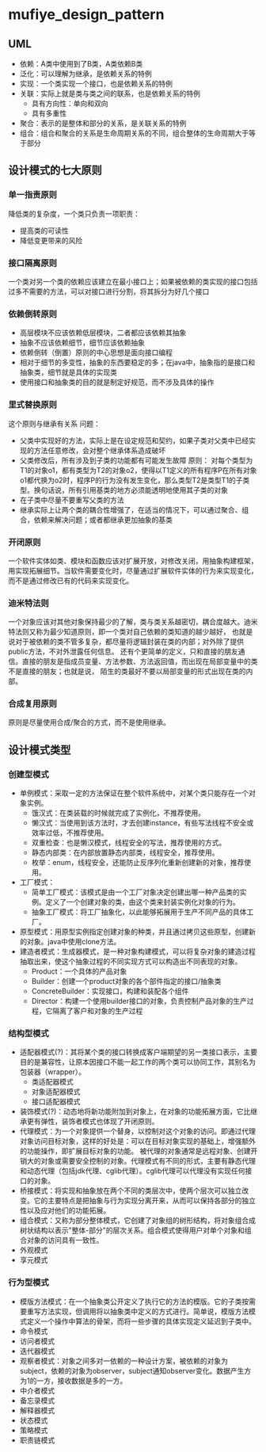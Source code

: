 # mufiye_design_pattern
## UML
* 依赖：A类中使用到了B类，A类依赖B类
* 泛化：可以理解为继承，是依赖关系的特例
* 实现：一个类实现一个接口，也是依赖关系的特例
* 关联：实际上就是类与类之间的联系，也是依赖关系的特例
    - 具有方向性：单向和双向
    - 具有多重性
* 聚合：表示的是整体和部分的关系，是关联关系的特例
* 组合：组合和聚合的关系是生命周期关系的不同，组合整体的生命周期大于等于部分
## 设计模式的七大原则
### 单一指责原则
降低类的复杂度，一个类只负责一项职责：
* 提高类的可读性
* 降低变更带来的风险
### 接口隔离原则
一个类对另一个类的依赖应该建立在最小接口上；如果被依赖的类实现的接口包括过多不需要的方法，可以对接口进行分割，将其拆分为好几个接口
### 依赖倒转原则
* 高层模块不应该依赖低层模块，二者都应该依赖其抽象
* 抽象不应该依赖细节，细节应该依赖抽象
* 依赖倒转（倒置）原则的中心思想是面向接口编程
* 相对于细节的多变性，抽象的东西要稳定的多；在java中，抽象指的是接口和抽象类，细节就是具体的实现类
* 使用接口和抽象类的目的就是制定好规范，而不涉及具体的操作
### 里式替换原则
这个原则与继承有关系
问题：
* 父类中实现好的方法，实际上是在设定规范和契约，如果子类对父类中已经实现的方法任意修改，会对整个继承体系造成破坏
* 父类修改后，所有涉及到子类的功能都有可能发生故障
原则： 
对每个类型为T1的对象o1，都有类型为T2的对象o2，使得以T1定义的所有程序P在所有对象o1都代换为o2时，程序P的行为没有发生变化，那么类型T2是类型T1的子类型。换句话说，所有引用基类的地方必须能透明地使用其子类的对象
* 在子类中尽量不要重写父类的方法
* 继承实际上让两个类的耦合性增强了，在适当的情况下，可以通过聚合、组合，依赖来解决问题；或者都继承更加抽象的基类
### 开闭原则
一个软件实体如类、模块和函数应该对扩展开放，对修改关闭，用抽象构建框架，用实现拓展细节。当软件需要变化时，尽量通过扩展软件实体的行为来实现变化，而不是通过修改已有的代码来实现变化。
### 迪米特法则
一个对象应该对其他对象保持最少的了解，类与类关系越密切，耦合度越大。迪米特法则又称为最少知道原则，即一个类对自己依赖的类知道的越少越好，
也就是说对于被依赖的类不管多复杂，都尽量将逻辑封装在类的内部；对外除了提供public方法，不对外泄露任何信息。
还有个更简单的定义，只和直接的朋友通信。直接的朋友是指成员变量、方法参数、方法返回值，而出现在局部变量中的类不是直接的朋友；也就是说，
陌生的类最好不要以局部变量的形式出现在类的内部。
### 合成复用原则
原则是尽量使用合成/聚合的方式，而不是使用继承。
## 设计模式类型
### 创建型模式
* 单例模式：采取一定的方法保证在整个软件系统中，对某个类只能存在一个对象实例。
  - 饿汉式：在类装载的时候就完成了实例化，不推荐使用。
  - 懒汉式：当使用到该方法时，才去创建instance，有些写法线程不安全或效率过低，不推荐使用。
  - 双重检查：也是懒汉模式，线程安全的写法，推荐使用的方式。
  - 静态内部类：在内部放置静态内部类，线程安全，推荐使用。
  - 枚举：enum，线程安全，还能防止反序列化重新创建新的对象，推荐使用。
* 工厂模式：
  - 简单工厂模式：该模式是由一个工厂对象决定创建出哪一种产品类的实例。定义了一个创建对象的类，由这个类来封装实例化对象的行为。
  - 抽象工厂模式：将工厂抽象化，以此能够拓展用于生产不同产品的具体工厂。
* 原型模式：用原型实例指定创建对象的种类，并且通过拷贝这些原型，创建新的对象。java中使用clone方法。
* 建造者模式：生成器模式，是一种对象构建模式，可以将复杂对象的建造过程抽取出来，使这个抽象过程的不同实现方式可以构造出不同表现的对象。
  - Product：一个具体的产品对象
  - Builder：创建一个product对象的各个部件指定的接口/抽象类
  - ConcreteBuilder：实现接口，构建和装配各个组件
  - Director：构建一个使用builder接口的对象，负责控制产品对象的生产过程，它隔离了客户和对象的生产过程
### 结构型模式
* 适配器模式(?)：其将某个类的接口转换成客户端期望的另一类接口表示，主要目的是兼容性，让原本因接口不能一起工作的两个类可以协同工作，其别名为包装器（wrapper）。
  - 类适配器模式
  - 对象适配器模式
  - 接口适配器模式
* 装饰模式(?)：动态地将新功能附加到对象上，在对象的功能拓展方面，它比继承更有弹性，装饰者模式也体现了开闭原则。
* 代理模式：为一个对象提供一个替身，以控制对这个对象的访问。即通过代理对象访问目标对象，这样的好处是：可以在目标对象实现的基础上，增强额外的功能操作，即扩展目标对象的功能。
被代理的对象通常是远程对象、创建开销大的对象或需要安全控制的对象。代理模式有不同的形式，主要有静态代理和动态代理（包括jdk代理、cglib代理）。cglib代理可以代理没有实现任何接口的对象。
* 桥接模式：将实现和抽象放在两个不同的类层次中，使两个层次可以独立改变。它的主要特点是把抽象与行为实现分离开来，从而可以保持各部分的独立性以及应对他们的功能拓展。
* 组合模式：又称为部分整体模式，它创建了对象组的树形结构，将对象组合成树状结构以表示"整体-部分"的层次关系。组合模式使得用户对单个对象和组合对象的访问具有一致性。
* 外观模式
* 享元模式
### 行为型模式
* 模版方法模式：在一个抽象类公开定义了执行它的方法的模版。它的子类按需要重写方法实现，但调用将以抽象类中定义的方式进行。简单说，模版方法模式定义一个操作中算法的骨架，而将一些步骤的具体实现定义延迟到子类中。
* 命令模式
* 访问者模式
* 迭代器模式
* 观察者模式：对象之间多对一依赖的一种设计方案，被依赖的对象为subject，依赖的对象为observer，subject通知observer变化。数据产生方为1的一方，接收数据是多的一方。
* 中介者模式
* 备忘录模式
* 解释器模式
* 状态模式
* 策略模式
* 职责链模式
